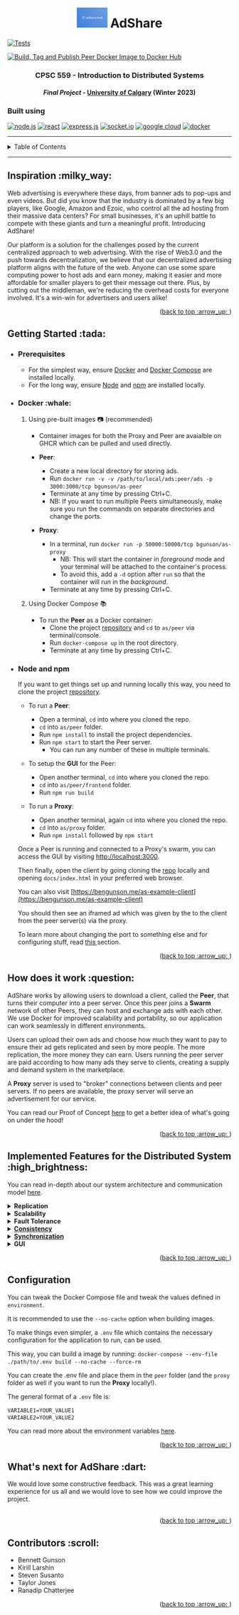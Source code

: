 <h1 align="center">
    <a name="readme-top"></a>
    <img src="./proxy/backup_ads/6.png" style="background-color:white" width="69px">
    <b> AdShare</b>
</h1>

[![Tests](https://github.com/bgunson/as/actions/workflows/tests.yml/badge.svg)](https://github.com/bgunson/as/actions/workflows/tests.yml)

[![Build, Tag and Publish Peer Docker Image to Docker Hub](https://github.com/bgunson/as/actions/workflows/peer-publish.yml/badge.svg)](https://github.com/bgunson/as/actions/workflows/peer-publish.yml)



<h3 align="center"> CPSC 559 - Introduction to Distributed Systems </h3>
<h4 align="center"> <i>Final Project</i> - <a href="https://www.ucalgary.ca/">University of Calgary</a> (Winter 2023) </h4>



<h3> Built using </h3>

[![node.js](https://img.shields.io/badge/node.js-6DA55F?style=for-the-badge&logo=node.js&logoColor=white)](https://nodejs.org/en/)
[![react](https://img.shields.io/badge/react-%2320232a.svg?style=for-the-badge&logo=react&logoColor=%2361DAFB)](https://reactjs.org/)
[![express.js](https://img.shields.io/badge/express.js-%23404d59.svg?style=for-the-badge&logo=express&logoColor=%2361DAFB)](https://expressjs.com/)
[![socket.io](https://img.shields.io/badge/Socket.io-010101?&style=for-the-badge&logo=Socket.io&logoColor=white)](https://socket.io/)
[![google cloud](https://img.shields.io/badge/Google_Cloud-4285F4?style=for-the-badge&logo=google-cloud&logoColor=white)](https://cloud.google.com/)
[![docker](https://img.shields.io/badge/Docker-2CA5E0?style=for-the-badge&logo=docker&logoColor=white)](https://docker.com)

---
<details>
  <summary>Table of Contents</summary>
  <ol>
    <li>
      <a href="#inspiration">Inspiration</a>
    </li>
    <li>
      <a href="#getting-started">Getting Started</a>
      <ul>
        <li><a href="#prereq">Prerequisites</a></li>
        <li><a href="#docker-way">Docker</a></li>
        <li><a href="#boring-way">Node & npm</a></li>
      </ul>
    </li>
    <li><a href="#some-info">How does it work</a>
    <li><a href="#features">Distributed System Features</a>
    <li><a href="#too-much-time">Configuration</a></li>
    <!--FUTURE!
    <li><a href="#contributing">Contributing</a></li>
    <li><a href="#license">License</a></li>
    <li><a href="#contact">Contact</a></li>
    -->
    <li><a href="#extra">Feedback</a></li>
    <li><a href="#acknowledgments">Contributors</a></li>
  </ol>
</details>

---

<h2 id="inspiration"> Inspiration :milky_way: </h2>

Web advertising is everywhere these days, from banner ads to pop-ups and even videos. But did you know that the industry is dominated by a few big players, like Google, Amazon and Ezoic, who control all the ad hosting from their massive data centers? For small businesses, it's an uphill battle to compete with these giants and turn a meaningful profit. Introducing AdShare!

Our platform is a solution for the challenges posed by the current centralized approach to web advertising. With the rise of Web3.0 and the push towards decentralization, we believe that our decentralized advertising platform aligns with the future of the web. Anyone can use some spare computing power to host ads and earn money, making it easier and more affordable for smaller players to get their message out there. Plus, by cutting out the middleman, we're reducing the overhead costs for everyone involved. It's a win-win for advertisers and users alike!
<p align="right">(<a href="#readme-top">back to top :arrow_up: </a>)</p>

<h2 id="getting-started"> Getting Started :tada: </h2>

* <h3 id="prereq"> Prerequisites </h3>

    - For the simplest way, ensure [Docker](https://docs.docker.com/get-docker/) and [Docker Compose](https://docs.docker.com/compose/install/) are installed locally.
    - For the long way, ensure [Node](https://nodejs.org/en/download) and [npm](https://nodejs.org/en/download) are installed locally. 


* <h3 id="docker-way"> Docker :whale: </h3>

    1. Using pre-built images :camera: (recommended)
        - Container images for both the Proxy and Peer are avaialble on GHCR which can be pulled and used directly.    
        - <b>Peer</b>:
            - Create a new local directory for storing ads.
            - Run `docker run -v -v /path/to/local/ads:peer/ads -p 3000:3000/tcp bgunson/as-peer`       
            - Terminate at any time by pressing Ctrl+C. 
            - NB: If you want to run multiple Peers simultaneously, make sure you run the commands on separate directories and change the ports.

        - <b>Proxy</b>:
            - In a terminal, run `docker run -p 50000:50000/tcp bgunson/as-proxy` 
                - NB: This will start the container in <i>foreground</i> mode and your terminal will be attached to the container's process. 
                - To avoid this, add a `-d` option after `run` so that the container will run in the <i>background</i>.
            - Terminate at any time by pressing Ctrl+C.

    2. Using Docker Compose :books:
        - To run the <b>Peer</b> as a Docker container:
            - Clone the project [repository](https://github.com/bgunson/as.git) and `cd` to `as/peer` via terminal/console.
            - Run `docker-compose up` in the root directory.
            - Terminate at any time by pressing Ctrl+C. 

* <h3 id="boring-way"> Node and npm </h3>
    
    If you want to get things set up and running locally this way, you need to clone the project [repository](https://github.com/bgunson/as.git).

    - To run a <b>Peer</b>:
        - Open a terminal, `cd` into where you cloned the repo.
        - `cd` into `as/peer` folder.
        - Run `npm install` to install the project dependencies.
        - Run `npm start` to start the Peer server.
            - You can run any number of these in multiple terminals.
    
    - To setup the <b>GUI</b> for the Peer:
        - Open another terminal, `cd` into where you cloned the repo.
        - `cd` into `as/peer/frontend` folder.
        - Run `npm run build`
        
    - To run a <b>Proxy</b>:
        - Open another terminal, again `cd` into where you cloned the repo.
        - `cd` into `as/proxy` folder.
        - Run `npm install` followed by `npm start`

    Once a Peer is running and connected to a Proxy's swarm, you can access the GUI by visiting [http://localhost:3000](http://localhost:3000). 
    
    Then finally, open the client by going cloning the [repo](https://github.com/bgunson/as) locally and opening `docs/index.html` in your preferred web browser. 

    You can also visit [https://bengunson.me/as-example-client](https://bengunson.me/as-example-client)

    You should then see an iframed ad which was given by the to the client from the peer server(s) via the proxy.
    
    To learn more about changing the port to something else and for configuring stuff, read <a href="too-much-time"> this </a> section.
<p align="right">(<a href="#readme-top">back to top :arrow_up: </a>)</p>

<h2 id="some-info"> How does it work :question: </h2>

AdShare works by allowing users to download a client, called the <b>Peer</b>, that turns their computer into a peer server. Once this peer joins a <b>Swarm</b> network of other Peers, they can host and exchange ads with each other. We use Docker for improved scalability and portability, so our application can work seamlessly in different environments.

Users can upload their own ads and choose how much they want to pay to ensure their ad gets replicated and seen by more people. The more replication, the more money they can earn. Users running the peer server are paid according to how many ads they serve to clients, creating a supply and demand system in the marketplace.

A <b>Proxy</b> server is used to "broker" connections between clients and peer servers. If no peers are available, the proxy server will serve an advertisement for our service.

You can read our Proof of Concept [here](./docs/README.md#adshare-proof-of-concept) to get a better idea of what's going on under the hood!
<p align="right">(<a href="#readme-top">back to top :arrow_up: </a>)</p>

<h2 id="features"> Implemented Features for the Distributed System :high_brightness: </h2>

You can read in-depth about our system architecture and communication model [here](./docs/).
<details>
    <summary> 
        <b>Replication</b> 
    </summary>
    Users running the peer app on their machines can host ads for clients not originally assigned to them. 
    To enable this, we've created a mechanism for replicating ads between peers. When a peer is empty, it simply sends a request to the proxy to replicate ads from other peers. The proxy then sends a request to all non-empty peers to send an ad, which is then replicated to the empty peer. The first peer request to reach the proxy is the first ad sent to the empty peer. Need more ads? Just send another replication request. And if there's a new ad in the system, send a replication request to the proxy to share it with other peers. 

    Additionally, replication serves the purpose of maintaining fault tolerance within the system. Once a new server joins the swarm, it is immediately replicated to ensure that the system remains stable and available to clients. The proxy server maintains a dynamic list of active peers in the swarm.
</details>

<details>
    <summary> 
        <b>Scalability</b> 
    </summary>
     By leveraging the distributed nature of peer-to-peer networks, we can seamlessly scale the system as more users and ads are added, without the need for a central server or a single point of failure.
     To further simplify deployment and management, we use Docker containers to ensure consistency across different machines and environments. This also allows for easier scaling by allowing for the creation of new instances of the app on-demand!
</details>

<details>
    <summary> 
        <b>Fault Tolerance</b> 
    </summary>
     The decentralized nature of our ad-swarm means that we can withstand the failure of up to n-1 peers. Here's how it works: when a request is sent out for an ad, all peers in the swarm respond. If one fails to respond, the proxy simply ignores it and serves the next response it receives. And don't worry if one of your peers does fail - simply reboot the application and rejoin the swarm!
     
</details>

<details>
    <summary> 
        <b><a href="./docs/consistency/">Consistency</a></b> 
    </summary>
     With large amounts of ads and peers, storing every file on every machine becomes impractical. Our solution? A weak consistency mode! This ensures that all ad copies are dispersed throughout the swarm, so no peer misses out on the latest ads!
</details>

<details>
    <summary> 
        <b><a href="./docs/syncronization/">Synchronization</a></b> 
    </summary>
    Synchronization is passively implemented in the swarm as we are not interchanging time-dependent information and just static image files. Logical timestamps, based on Lamport algorithm, are incorporated in order to keep track of which ads are on each peer, and to be able to determine when each ad was placed (either through direct upload or replication) on each peer.
</details>

<details>
    <summary> 
        <b>GUI</b> 
    </summary>
    Built with React, our GUI provides a streamlined way to manage ads directly from the peer. With intuitive features and a clean interface, managing ads is as easy as pie!
    
</details>
<p align="right">(<a href="#readme-top">back to top :arrow_up: </a>)</p>

<h2 name="too-much-time"> Configuration</h2>

You can tweak the Docker Compose file and tweak the values defined in `environment`.

It is recommended to use the `--no-cache` option when building images.
 
To make things even simpler, a `.env` file which contains the necessary configuration for the application to run, can be used. 

This way, you can build a image by running: `docker-compose --env-file ./path/to/.env build --no-cache --force-rm`

You can create the .env file and place them in the `peer` folder (and the `proxy` folder as well if you want to run the <b> Proxy</b> locally!).

The general format of a `.env` file is:
```
VARIABLE1=YOUR_VALUE1
VARIABLE2=YOUR_VALUE2 
```
You can read more about the environment variables [here](./docs/README.md#environment-variables).
<p align="right">(<a href="#readme-top">back to top :arrow_up: </a>)</p>

<h2 id="extra"> What's next for AdShare :dart: </h2>

We would love some constructive feedback. This was a great learning experience for us all and we would love to see how we could improve the project. <br><br>
<p align="right">(<a href="#readme-top">back to top :arrow_up: </a>)</p>

<h2 id="acknowledgments">Contributors :scroll: </h2>

* Bennett Gunson
* Kirill Larshin
* Steven Susanto
* Taylor Jones
* Ranadip Chatterjee 
<p align="right">(<a href="#readme-top">back to top :arrow_up: </a>)</p>
